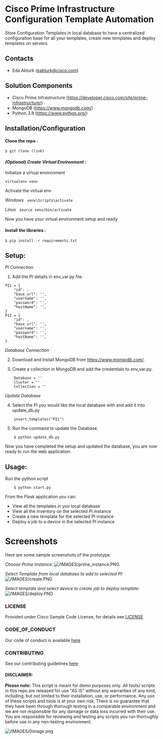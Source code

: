 # Cisco Prime Infrastructure Configuration Template Automation
Store Configuration Templates in local database to have a centralized configuration base for all your templates, create new templates and deploy templates on servers. 

## Contacts
* Eda Akturk (eakturk@cisco.com)

## Solution Components
*  Cisco Prime Infrastructure (https://developer.cisco.com/site/prime-infrastructure/)
*  MongoDB (https://www.mongodb.com/)
*  Python 3.8 (https://www.python.org/)

## Installation/Configuration

#### Clone the repo :
```$ git clone (link)```

#### *(Optional) Create Virtual Environment :*
Initialize a virtual environment 

```virtualenv venv```

Activate the virtual env

*Windows*   ``` venv\Scripts\activate```

*Linux* ``` source venv/bin/activate```

Now you have your virtual environment setup and ready

#### Install the libraries :

```$ pip install -r requirements.txt```


## Setup: 
*PI Connection*
1. Add the PI details in env_var.py file.
```
PI1 = {
    "id": ,
    "base_url": '',
    "username": '',
    "password": '',
    "hostName": '',
}
PI2 = {
    "id": ,
    "base_url": '',
    "username": '',
    "password": '',
    "hostName": '',
}
```
*Database Connection*

2. Download and Install MongoDB from https://www.mongodb.com/. 

3. Create a collection in MongoDB and add the credentials to env_var.py.  
```
    Database = ''
    Cluster = ''
    Collection = ''
```

*Update Database*

4. Select the PI you would like the local database with and add it into update_db.py   
```
    insert_templates("PI1")
```

5. Run the command to update the Database.   
```
    $ python update_db.py 
```

Now you have completed the setup and updated the database, you are now ready to run the web application. 

## Usage: 
Run the python script
```
    $ python start.py
```

From the Flask application you can:
*  View all the templates in you local database
*  View all the inventory on the selected PI instance
*  Create a new template for the selected PI instance 
*  Deploy a job to a device in the selected PI instance

# Screenshots
Here are some sample screenshots of the prototype.

*Choose Prime Instance:*
![/IMAGES/prime_instance.PNG](/IMAGES/prime_instance.PNG)

*Select Template from local database to add to selected PI:*
![/IMAGES/create.PNG](/IMAGES/create.PNG)

*Select template and select device to create job to deploy template:*
![/IMAGES/deploy.PNG](/IMAGES/deploy.PNG)

### LICENSE

Provided under Cisco Sample Code License, for details see [LICENSE](LICENSE.md)

### CODE_OF_CONDUCT

Our code of conduct is available [here](CODE_OF_CONDUCT.md)

### CONTRIBUTING

See our contributing guidelines [here](CONTRIBUTING.md)

#### DISCLAIMER:
<b>Please note:</b> This script is meant for demo purposes only. All tools/ scripts in this repo are released for use "AS IS" without any warranties of any kind, including, but not limited to their installation, use, or performance. Any use of these scripts and tools is at your own risk. There is no guarantee that they have been through thorough testing in a comparable environment and we are not responsible for any damage or data loss incurred with their use.
You are responsible for reviewing and testing any scripts you run thoroughly before use in any non-testing environment.

![/IMAGES/0image.png](/IMAGES/0image.png)
